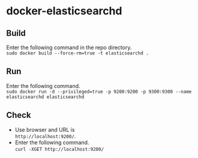 # docker-elasticsearchd

## Build

Enter the following command in the repo directory.  
`sudo docker build --force-rm=true -t elasticsearchd .`

## Run

Enter the following command.  
`sudo docker run -d --privileged=true -p 9200:9200 -p 9300:9300 --name elasticsearchd elasticsearchd`

## Check

+ Use browser and URL is  
`http://localhost:9200/`.
+ Enter the following command.  
`curl -XGET http://localhost:9200/`
